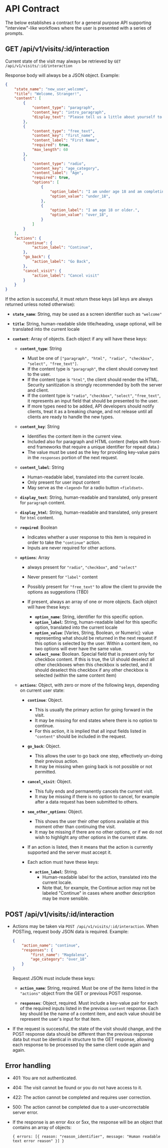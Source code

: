 # API Contract

The below establishes a contract for a general purpose API supporting "interview"-like workflows where the user is presented with a series of prompts.

## GET /api/v1/visits/:id/interaction
Current state of the visit may always be retrieved by `GET /api/v1/visits/:id/interaction`

Response body will always be a JSON object. Example:

```json
{
    "state_name": "new_user_welcome",
    "title": "Welcome, Stranger!",
    "content": [
        {
            "content_type": "paragraph",
            "content_key": "intro_paragraph",
            "display_text": "Please tell us a little about yourself to get started."
        },
        {
            "content_type": "free_text",
            "content_key": "first_name",
            "content_label": "First Name",
            "required": true,
            "max_length": 60
        },
        {
            "content_type": "radio",
            "content_key": "age_category",
            "content_label": "Age",
            "required": true,
            "options": [
                {
                    "option_label": "I am under age 18 and am completing this with my guardian.",
                    "option_value": "under_18",
                },
                {
                    "option_label": "I am age 18 or older.",
                    "option_value": "over_18",
                }
            ]
        }
    ],
    "actions": {
        "continue": {
            "action_label": "Continue",
        },
        "go_back": {
            "action_label": "Go Back",
        },
        "cancel_visit": {
            "action_label": "Cancel visit"
        }
    }
}
```

If the action is successful, it must return these keys (all keys are always returned unless noted otherwise):

- **`state_name`**: String, may be used as a screen identifier such as `"welcome"`
- **`title`**: String, human-readable slide title/heading, usage optional, will be translated into the current locale
- **`content`**: Array of objects. Each object if any will have these keys:

  - **`content_type`**: String
    - Must be one of `["paragraph", "html", "radio", "checkbox", "select", "free_text"]`.
    - If the content type is `"paragraph"`, the client should convey text to the user.
    - If the content type is `"html"`, the client should render the HTML. Security sanitization is strongly recommended by both the server and client.
    - If the content type is `"radio"`, `"checkbox"`, `"select"`, `"free_text"`, it represents an input field that should be presented to the user.
    - If more types need to be added, API developers should notify clients, treat it as a breaking change, and not release until all clients are ready to handle the new types.

  - **`content_key`**: String
    - Identifies the content item in the current view.
    - Included also for paragraph and HTML content (helps with front-end frameworks that require a unique identifier for repeat data.)
    - The value must be used as the key for providing key-value pairs in the `responses` portion of the next request.

  - **`content_label`**: String
    - Human-readable label, translated into the current locale.
    - Only present for user input content
    - May serve as the `<legend>` for a radio button `<fieldset>`.

  - **`display_text`**: String, human-readable and translated, only present for `paragraph` content.

  - **`display_html`**: String, human-readable and translated, only present for `html` content.

  - **`required`**: Boolean
    - Indicates whether a user response to this item is required in order to take the `"continue"` action.
    - Inputs are never required for other actions.

  - **`options`**: Array
    - always present for `"radio"`, `"checkbox"`, and `"select"`
    - Never present for `"label"` content
    - Possibly present for `"free_text"` to allow the client to provide the options as suggestions (TBD)
    - If present, always an array of one or more objects. Each object will have these keys:

      - **`option_name`**: String, identifier for this specific option.
      - **`option_label`**: String, human-readable label for this specific option, translated into the current locale
      - **`option_value`**: [Varies, String, Boolean, or Numeric]: value representing what should be returned in the next request if this option is selected by the user.  Within a content item, no two options will ever have the same value.
      - **`select_none`**: Boolean. Special field that is present only for checkbox content. If this is true, the UI should deselect all other checkboxes when this checkbox is selected, and it should deselect this checkbox if any other checkbox is selected (within the same content item)

  - **`actions`**: Object, with zero or more of the following keys, depending on current user state:

      - **`continue`**: Object.

        - This is usually the primary action for going forward in the visit.
        - It may be missing for end states where there is no option to continue.
        - For this action, it is implied that all input fields listed in `"content"` should be included in the request.

      - **`go_back`**: Object.
        - This allows the user to go back one step, effectively un-doing their previous action.
        - It may be missing when going back is not possible or not permitted.

      - **`cancel_visit`**: Object.
        - This fully ends and permanently cancels the current visit.
        - It may be missing if there is no option to cancel, for example after a data request has been submitted to others.

      - **`see_other_options`**: Object.
        - This shows the user their other options available at this moment other than continuing the visit.
        - It may be missing if there are no other options, or if we do not wish to highlight any other options in the current state.

      - If an action is listed, then it means that the action is currently supported and the server must accept it.

      - Each action must have these keys:
          - **`action_label`**: String.
            - Human-readable label for the action, translated into the current locale.
            - Note that, for example, the Continue action may not be labeled "Continue" in cases where another description may be more sensible.

## POST /api/v1/visits/:id/interaction
- Actions may be taken via `POST /api/v1/visits/:id/interaction`. When POSTing, request body JSON data is required. Example:

  ```json
  {
      "action_name": "continue",
      "responses": {
          "first_name": "Magdalena",
          "age_category": "over_18"
      }
  }
  ```

    Request JSON must include these keys:

    - **`action_name`**: String, required. Must be one of the items listed in the `"actions"` object from the GET or previous POST response.

    - **`responses`**: Object, required. Must include a key-value pair for each of the required inputs listed in the previous `content` response. Each key should be the name of a content item, and each value should be represent the user's input for that item.

- If the request is successful, the state of the visit should change, and the POST response data should be different than the previous response data but must be identical in structure to the GET response, allowing each response to be processed by the same client code again and again.

## Error handling
- 401: You are not authenticated.
- 404: The visit cannot be found or you do not have access to it.
- 422: The action cannot be completed and requires user correction.
- 500: The action cannot be completed due to a user-uncorrectable server error.

- If the response is an error 4xx or 5xx, the response will be an object that contains an array of objects:

  ```
  { errors: [{ reason: "reason_identifier", message: "Human readable text error reason" }] }
  ```
